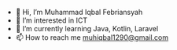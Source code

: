 - 👋 Hi, I’m Muhammad Iqbal Febriansyah
- 👀 I’m interested in ICT
- 🌱 I’m currently learning Java, Kotlin, Laravel
- 📫 How to reach me muhiqbal1290@gmail.com

<!---
muhiqbal99/muhiqbal99 is a ✨ special ✨ repository because its `README.md` (this file) appears on your GitHub profile.
You can click the Preview link to take a look at your changes.
--->
